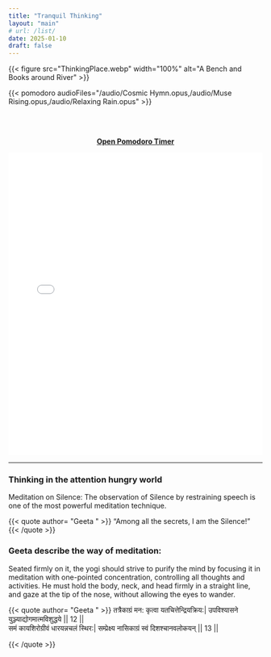 ```yaml
---
title: "Tranquil Thinking"
layout: "main"
# url: /list/
date: 2025-01-10
draft: false
---
```


{{< figure src="ThinkingPlace.webp" width="100%" alt="A Bench and Books around River" >}}

{{< pomodoro audioFiles="/audio/Cosmic Hymn.opus,/audio/Muse Rising.opus,/audio/Relaxing Rain.opus" >}}

<br /> <br /> <center><a href="/pomodoro/index.html">**Open Pomodoro Timer**</a></center>

<iframe src="/pomodoro/index.html" width="100%" height="600" frameborder="0"></iframe>


---

### Thinking in the attention hungry world

Meditation on Silence: The observation of Silence by restraining speech is one of the most powerful meditation technique.

{{< quote author= "Geeta " >}}
“Among all the secrets, I am the Silence!”
{{< /quote >}}

### Geeta describe the way of meditation:
Seated firmly on it, the yogi should strive to purify the mind by focusing it in meditation with one-pointed concentration, controlling all thoughts and activities. He must hold the body, neck, and head firmly in a straight line, and gaze at the tip of the nose, without allowing the eyes to wander.

{{< quote author= "Geeta " >}}
तत्रैकाग्रं मन: कृत्वा यतचित्तेन्द्रियक्रिय:|
उपविश्यासने युञ्ज्याद्योगमात्मविशुद्धये || 12 || <br />
समं कायशिरोग्रीवं धारयन्नचलं स्थिर:|
सम्प्रेक्ष्य नासिकाग्रं स्वं दिशश्चानवलोकयन् || 13 ||

{{< /quote >}}
